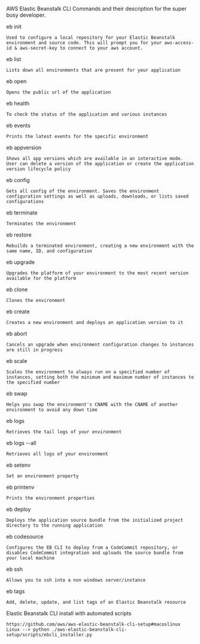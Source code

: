 AWS Elastic Beanstalk CLI Commands and their description for the super busy developer.

eb init

    Used to configure a local repository for your Elastic Beanstalk environment and source code. This will prompt you for your aws-access-id & aws-secret-key to connect to your aws account.

eb list

    Lists down all environments that are present for your application

eb open

    Opens the public url of the application

eb health

    To check the status of the application and various instances

eb events

    Prints the latest events for the specific environment

eb appversion

    Shows all app versions which are available in an interactive mode. User can delete a version of the application or create the application version lifecycle policy

eb config

    Gets all config of the environment. Saves the environment configuration settings as well as uploads, downloads, or lists saved configurations

eb terminate

    Terminates the environment

eb restore

    Rebuilds a terminated environment, creating a new environment with the same name, ID, and configuration

eb upgrade

    Upgrades the platform of your environment to the most recent version available for the platform

eb clone

    Clones the environment

eb create

    Creates a new environment and deploys an application version to it

eb abort

    Cancels an upgrade when environment configuration changes to instances are still in progress

eb scale

    Scales the environment to always run on a specified number of instances, setting both the minimum and maximum number of instances to the specified number

eb swap

    Helps you swap the environment's CNAME with the CNAME of another environment to avoid any down time

eb logs

    Retrieves the tail logs of your environment

eb logs --all

    Retrieves all logs of your environment

eb setenv

    Set an environment property

eb printenv

    Prints the environment properties

eb deploy

    Deploys the application source bundle from the initialized project directory to the running application

eb codesource

    Configures the EB CLI to deploy from a CodeCommit repository, or disables CodeCommit integration and uploads the source bundle from your local machine

eb ssh

    Allows you to ssh into a non windows server/instance

eb tags

    Add, delete, update, and list tags of an Elastic Beanstalk resource

Elastic Beanstalk CLI install with automated scripts

    https://github.com/aws/aws-elastic-beanstalk-cli-setup#macoslinux
    Linux --> python ./aws-elastic-beanstalk-cli-setup/scripts/ebcli_installer.py
